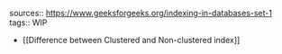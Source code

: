 sources:: https://www.geeksforgeeks.org/indexing-in-databases-set-1
tags:: WIP

- [[Difference between Clustered and Non-clustered index]]